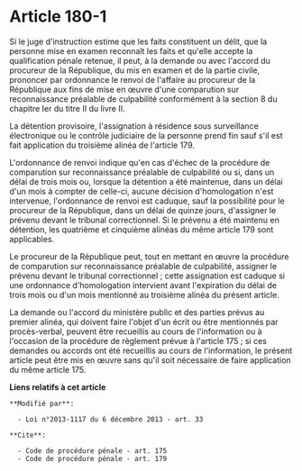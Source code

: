 # Article 180-1

Si le juge d'instruction estime que les faits constituent un délit, que la personne mise en examen reconnaît les faits et
qu'elle accepte la qualification pénale retenue, il peut, à la demande ou avec l'accord du procureur de la République, du mis
en examen et de la partie civile, prononcer par ordonnance le renvoi de l'affaire au procureur de la République aux fins de
mise en œuvre d'une comparution sur reconnaissance préalable de culpabilité conformément à la section 8 du chapitre Ier du
titre II du livre II. 

La détention provisoire, l'assignation à résidence sous surveillance électronique ou le contrôle judiciaire de la personne
prend fin sauf s'il est fait application du troisième alinéa de l'article 179. 

L'ordonnance de renvoi indique qu'en cas d'échec de la procédure de comparution sur reconnaissance préalable de culpabilité
ou si, dans un délai de trois mois ou, lorsque la détention a été maintenue, dans un délai d'un mois à compter de celle-ci,
aucune décision d'homologation n'est intervenue, l'ordonnance de renvoi est caduque, sauf la possibilité pour le procureur de
la République, dans un délai de quinze jours, d'assigner le prévenu devant le tribunal correctionnel. Si le prévenu a été
maintenu en détention, les quatrième et cinquième alinéas du même article 179 sont applicables. 

Le procureur de la République peut, tout en mettant en œuvre la procédure de comparution sur reconnaissance préalable de
culpabilité, assigner le prévenu devant le tribunal correctionnel ; cette assignation est caduque si une ordonnance
d'homologation intervient avant l'expiration du délai de trois mois ou d'un mois mentionné au troisième alinéa du présent
article. 

La demande ou l'accord du ministère public et des parties prévus au premier alinéa, qui doivent faire l'objet d'un écrit ou
être mentionnés par procès-verbal, peuvent être recueillis au cours de l'information ou à l'occasion de la procédure de
règlement prévue à l'article 175 ; si ces demandes ou accords ont été recueillis au cours de l'information, le présent
article peut être mis en œuvre sans qu'il soit nécessaire de faire application du même article 175.

**Liens relatifs à cet article**

	**Modifié par**:

	  - Loi n°2013-1117 du 6 décembre 2013 - art. 33

	**Cite**:

	  - Code de procédure pénale - art. 175
	  - Code de procédure pénale - art. 179
